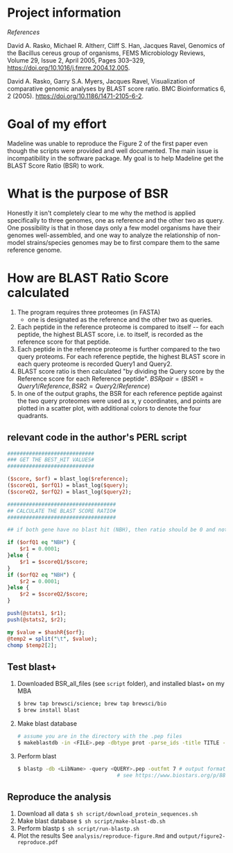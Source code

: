 # Project information
_References_

David A. Rasko, Michael R. Altherr, Cliff S. Han, Jacques Ravel, Genomics of the Bacillus cereus group of organisms, FEMS Microbiology Reviews, Volume 29, Issue 2, April 2005, Pages 303–329, https://doi.org/10.1016/j.fmrre.2004.12.005.

David A. Rasko, Garry S.A. Myers, Jacques Ravel, Visualization of comparative genomic analyses by BLAST score ratio. BMC Bioinformatics 6, 2 (2005). https://doi.org/10.1186/1471-2105-6-2.

# Goal of my effort
Madeline was unable to reproduce the Figure 2 of the first paper even though the scripts were provided and well documented. The main issue is incompatibility in the software package. My goal is to help Madeline get the BLAST Score Ratio (BSR) to work.

# What is the purpose of BSR
Honestly it isn't completely clear to me why the method is applied specifically to three genomes, one as reference and the other two as query. One possibility is that in those days only a few model organisms have their genomes well-assembled, and one way to analyze the relationship of non-model strains/species genomes may be to first compare them to the same reference genome.

# How are BLAST Ratio Score calculated
1. The program requires three proteomes (in FASTA)
    - one is designated as the reference and the other two as queries.
1. Each peptide in the reference proteome is compared to itself -- for each peptide, the highest BLAST score, i.e. to itself, is recorded as the reference score for that peptide.
1. Each peptide in the reference proteome is further compared to the two query proteoms. For each reference peptide, the highest BLAST score in each query proteome is recorded Query1 and Query2.
1. BLAST score ratio is then calculated "by dividing the Query score by the Reference score for each Reference peptide".
    $BSR pair = ( BSR1 = Query1/Reference, BSR2 = Query2/Reference )$
1. In one of the output graphs, the BSR for each reference peptide against the two query proteomes were used as x, y coordinates, and points are plotted in a scatter plot, with additional colors to denote the four quadrants. 

## relevant code in the author's PERL script

```perl
############################
### GET THE BEST_HIT VALUES#
############################

($score, $orf) = blast_log($reference);
($scoreQ1, $orfQ1) = blast_log($query);
($scoreQ2, $orfQ2) = blast_log($query2);

###################################
## CALCULATE THE BLAST SCORE RATIO#
###################################

## if both gene have no blast hit (NBH), then ratio should be 0 and not 1

if ($orfQ1 eq "NBH") {
	$r1 = 0.0001;
}else {
	$r1 = $scoreQ1/$score;
}
if ($orfQ2 eq "NBH") {
	$r2 = 0.0001;
}else {
	$r2 = $scoreQ2/$score;
}

push(@stats1, $r1);
push(@stats2, $r2);

my $value = $hashR{$orf};
@temp2 = split("\t", $value);
chomp $temp2[2];
```

## Test blast+
1. Downloaded BSR_all_files (see `script` folder), and installed blast+ on my MBA
    ```bash
    $ brew tap brewsci/science; brew tap brewsci/bio
    $ brew install blast
    ```
1. Make blast database
    ```bash
    # assume you are in the directory with the .pep files
    $ makeblastdb -in <FILE>.pep -dbtype prot -parse_ids -title TITLE -out <LibName>
    ```
1. Perform blast
    ```bash
    $ blastp -db <LibName> -query <QUERY>.pep -outfmt 7 # output format 7 is tabular with comments. output format 6 is tabular without comments
               						# see https://www.biostars.org/p/88944/ for more details
    ```


## Reproduce the analysis
1. Download all data
    `$ sh script/download_protein_sequences.sh`
1. Make blast database
    `$ sh script/make-blast-db.sh`
1. Perform blastp
    `$ sh script/run-blastp.sh`
1. Plot the results
    See `analysis/reproduce-figure.Rmd` and `output/figure2-reproduce.pdf`
